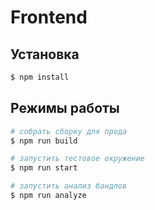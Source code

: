 # Frontend

## Установка

```bash
$ npm install
```

## Режимы работы

```bash
# собрать сборку для прода
$ npm run build

# запустить тестовое окружение
$ npm run start

# запустить анализ бандлов
$ npm run analyze
```
